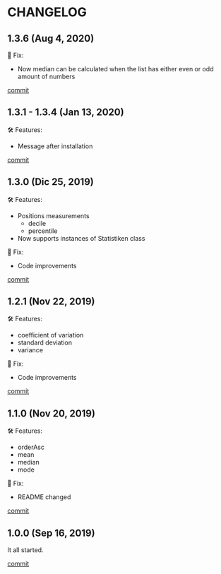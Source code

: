 # CHANGELOG

## 1.3.6 (Aug 4, 2020)

🐞 Fix:

  - Now median can be calculated when the list has either even or odd amount of numbers

[commit](https://github.com/sk8Guerra/statistiken/commit/00d5de3966d47302087343f9b47a41341a75e975)

## 1.3.1 - 1.3.4 (Jan 13, 2020)

🛠 Features:

  - Message after installation

[commit](https://github.com/sk8Guerra/statistiken/commit/0b698018d08130e64150ab9926a5967db2dbb70d)

## 1.3.0 (Dic 25, 2019)

🛠 Features:

  - Positions measurements 
    - decile
    - percentile
  - Now supports instances of Statistiken class

🐞 Fix:

  - Code improvements

[commit](https://github.com/sk8Guerra/statistiken/commit/00d5de3966d47302087343f9b47a41341a75e975)

## 1.2.1 (Nov 22, 2019)

🛠 Features:

  - coefficient of variation
  - standard deviation
  - variance

🐞 Fix:

  - Code improvements

[commit](https://github.com/sk8Guerra/statistiken/commit/1233e6ca59925da92d22321446bafa405880156f)

## 1.1.0 (Nov 20, 2019)

🛠 Features:

  - orderAsc
  - mean
  - median
  - mode

🐞 Fix:

  - README changed

[commit](https://github.com/sk8Guerra/statistiken/commit/a90b112b4491b3643ad0bff0860a29ca7463c8ad)

## 1.0.0 (Sep 16, 2019)

It all started.

[commit](https://github.com/sk8Guerra/statistiken/commit/ef5a279e7e4b279b193ccc4fc946f37cafb23cd9)
